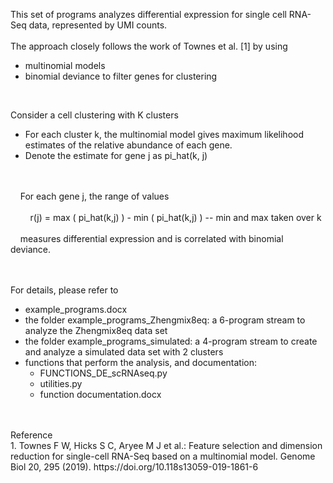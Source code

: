 This set of programs analyzes differential expression for single cell RNA-Seq data, represented by UMI counts.
<br />
<br />
The approach closely follows the work of Townes et al. [1] by using
- multinomial models
- binomial deviance to filter genes for clustering
<br />

Consider a cell clustering with K clusters
- For each cluster k, the multinomial model gives maximum likelihood estimates of the relative abundance of each gene.  
- Denote the estimate for gene j as  pi_hat(k, j)
<br />
<br />
&nbsp;&nbsp;&nbsp;&nbspFor each gene j, the range of values
<br />
<br />
&nbsp;&nbsp;&nbsp;&nbsp&nbsp;&nbsp;&nbsp;&nbspr(j) =  max ( pi_hat(k,j)  ) -  min ( pi_hat(k,j)  )  -- min and max taken over k
<br />
<br />
&nbsp;&nbsp;&nbsp;&nbspmeasures differential expression and is correlated with binomial deviance.
<br />
<br />
<br />

For details, please refer to 
- example_programs.docx
- the folder example_programs_Zhengmix8eq: a 6-program stream to analyze the Zhengmix8eq data set
- the folder example_programs_simulated: a 4-program stream to create and analyze a simulated data set with 2 clusters
- functions that perform the analysis, and documentation:
  - FUNCTIONS_DE_scRNAseq.py
  - utilities.py
  - function documentation.docx
<br />
<br />
Reference
<br />
1. Townes F W, Hicks S C, Aryee M J  et al.: Feature selection and dimension reduction for single-cell RNA-Seq based on a multinomial model. Genome Biol 20, 295 (2019). https://doi.org/10.118s13059-019-1861-6 
